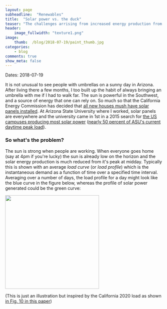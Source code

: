 ```yaml
---
layout: page
subheadline:  "Renewables"
title:  "Solar power vs. the duck"
teaser: "The challenges arrising from increased energy production from solar power in Southwest US."
header:
    image_fullwidth: "texture1.png"
image:
    thumb:  /blog/2018-07-19/paint_thumb.jpg
categories:
    - blog
comments: true
show_meta: false
---
```


Dates: 2018-07-19

It is not unusual to see people with umbrellas on a sunny day in Arizona. 
After living there a few months, I too built up the habit of always bringing 
an umbrella with me if I had to walk far. 
The sun is powerful in the Southwest, and a source of energy that one can rely on. 
So much so that the California Energy Commission has decided that [all new houses 
mush have solar panels installed][1]. 
At Arizona State University where I worked, solar panels are everywhere and 
the university came in 1st in a 2015 search for [the US campuses producing most solar power][2] 
([nearly 50 percent of ASU's current daytime peak load][3]).

### So what's the problem?

The sun is strong when people are working. When everyone goes home (say at 4pm if you're lucky) 
the sun is already low on the horizon and the solar energy production is much reduced from it's 
peak at midday. 
Typically this is shown with an average *load curve* (or *load profile*) which is the instantaneous 
demand as a function of time over a specified time interval. 
Averaging over a number of days, the load profile for a day might look like the blue curve in the figure below, 
whereas the profile of solar power generated could be the green curve:

<img src="{{ site.urlimg }}/blog/2018-07-19/load_solar.png" alt="" width="300">


(This is just an illustration but inspired by the California 2020 load as shown 
[in Fig. 10 in this paper](https://ieeexplore.ieee.org/stamp/stamp.jsp?arnumber=8016321))





 [1]: https://www.nytimes.com/2018/05/09/business/energy-environment/california-solar-power.html
 [2]: https://www.energydigital.com/top-10/top-10-which-campuses-take-cake-solar-energy
 [3]: https://asunow.asu.edu/content/asu-named-no-1-producer-solar-power-among-campuses-nationwide
 [4]: https://www.vox.com/energy-and-environment/2018/3/20/17128478/solar-duck-curve-nrel-researcher